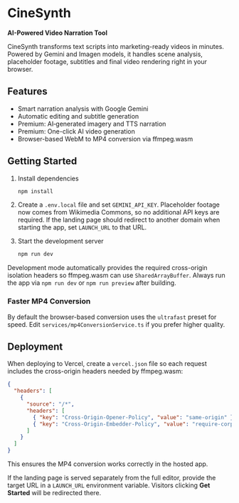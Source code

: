 # CineSynth

**AI-Powered Video Narration Tool**

CineSynth transforms text scripts into marketing-ready videos in minutes. Powered by Gemini and Imagen models, it handles scene analysis, placeholder footage, subtitles and final video rendering right in your browser.

## Features

- Smart narration analysis with Google Gemini
- Automatic editing and subtitle generation
- Premium: AI‑generated imagery and TTS narration
- Premium: One-click AI video generation
- Browser-based WebM to MP4 conversion via ffmpeg.wasm

## Getting Started

1. Install dependencies
   ```bash
   npm install

2. Create a `.env.local` file and set `GEMINI_API_KEY`. Placeholder footage now comes from Wikimedia Commons, so no additional API keys are required. If the landing page should redirect to another domain when starting the app, set `LAUNCH_URL` to that URL.

3. Start the development server
   ```bash
   npm run dev
   ```

Development mode automatically provides the required cross-origin isolation headers so ffmpeg.wasm can use `SharedArrayBuffer`. Always run the app via `npm run dev` or `npm run preview` after building.

### Faster MP4 Conversion

By default the browser-based conversion uses the `ultrafast` preset for speed. Edit `services/mp4ConversionService.ts` if you prefer higher quality.

## Deployment

When deploying to Vercel, create a `vercel.json` file so each request includes the cross-origin headers needed by ffmpeg.wasm:

```json
{
  "headers": [
    {
      "source": "/*",
      "headers": [
        { "key": "Cross-Origin-Opener-Policy", "value": "same-origin" },
        { "key": "Cross-Origin-Embedder-Policy", "value": "require-corp" }
      ]
    }
  ]
}
```

This ensures the MP4 conversion works correctly in the hosted app.

If the landing page is served separately from the full editor, provide the
target URL in a `LAUNCH_URL` environment variable. Visitors clicking
**Get Started** will be redirected there.
